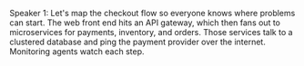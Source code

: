Speaker 1: Let's map the checkout flow so everyone knows where problems can start.
The web front end hits an API gateway, which then fans out to microservices for
payments, inventory, and orders. Those services talk to a clustered database and
ping the payment provider over the internet. Monitoring agents watch each step.
